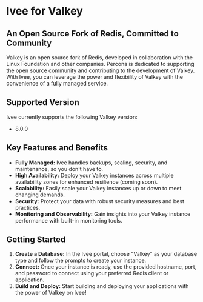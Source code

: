 # Ivee for Valkey

## An Open Source Fork of Redis, Committed to Community

Valkey is an open source fork of Redis, developed in collaboration with the Linux Foundation and other companies. 
Percona is dedicated to supporting the open source community and contributing to the development of Valkey. 
With Ivee, you can leverage the power and flexibility of Valkey with the convenience of a fully managed service.

## Supported Version

Ivee currently supports the following Valkey version:

* 8.0.0

## Key Features and Benefits

* **Fully Managed:** Ivee handles backups, scaling, security, and maintenance, so you don't have to.
* **High Availability:** Deploy your Valkey instances across multiple availability zones for enhanced resilience (coming soon).
* **Scalability:** Easily scale your Valkey instances up or down to meet changing demands.
* **Security:** Protect your data with robust security measures and best practices.
* **Monitoring and Observability:** Gain insights into your Valkey instance performance with built-in monitoring tools.

## Getting Started

1. **Create a Database:** In the Ivee portal, choose "Valkey" as your database type and follow the prompts to create your instance.
2. **Connect:** Once your instance is ready, use the provided hostname, port, and password to connect using your preferred Redis client or application.
3. **Build and Deploy:** Start building and deploying your applications with the power of Valkey on Ivee!
